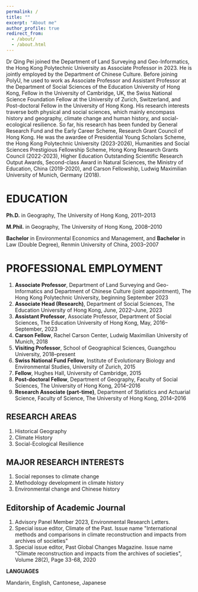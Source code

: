 ```yaml
---
permalink: /
title: ""
excerpt: "About me"
author_profile: true
redirect_from: 
  - /about/
  - /about.html
---
```


Dr Qing Pei joined the Department of Land Surveying and Geo-Informatics, the Hong Kong Polytechnic University as Associate Professor in 2023. He is jointly employed by the Department of Chinese Culture. Before joining PolyU, he used to work as Associate Professor and Assistant Professor at the Department of Social Sciences of the Education University of Hong Kong, Fellow in the University of Cambridge, UK, the Swiss National Science Foundation Fellow at the University of Zurich, Switzerland, and Post-doctoral Fellow in the University of Hong Kong. His research interests traverse both physical and social sciences, which mainly encompass history and geography, climate change and human history, and social-ecological resilience. So far, his research has been funded by General Research Fund and the Early Career Scheme, Research Grant Council of Hong Kong. He was the awardee of Presidential Young Scholars Scheme, the Hong Kong Polytechnic University (2023-2026), Humanities and Social Sciences Prestigious Fellowship Scheme, Hong Kong Research Grants Council (2022-2023), Higher Education Outstanding Scientific Research Output Awards, Second-class Award in Natural Sciences, the Ministry of Education, China (2019-2020), and Carson Fellowship, Ludwig Maximilian University of Munich, Germany (2018).

EDUCATION
======
**Ph.D.** in Geography, The University of Hong Kong, 2011–2013

**M.Phil.** in Geography, The University of Hong Kong, 2008–2010

**Bachelor** in Environmental Economics and Management, and **Bachelor** in Law (Double Degree), Renmin University of China, 2003–2007


PROFESSIONAL EMPLOYMENT
======
1. **Associate Professor**, Department of Land Surveying and Geo-Informatics and Department of Chinese Culture (joint appointment), The Hong Kong Polytechnic University, beginning September 2023
1. **Associate Head (Research)**, Department of Social Sciences, The Education University of Hong Kong, June, 2022–June, 2023
1. **Assistant Professor**, Associate Professor, Department of Social Sciences, The Education University of Hong Kong, May, 2016–September, 2023
1. **Carson Fellow**, Rachel Carson Center, Ludwig Maximilian University of Munich, 2018
1. **Visiting Professor**, School of Geographical Sciences, Guangzhou University, 2018–present 
1. **Swiss National Fund Fellow**, Institute of Evolutionary Biology and Environmental Studies, University of Zurich, 2015
1. **Fellow**, Hughes Hall, University of Cambridge, 2015
1. **Post-doctoral Fellow**, Department of Geography, Faculty of Social Sciences, The University of Hong Kong, 2014–2016
1. **Research Associate (part-time)**, Department of Statistics and Actuarial Science, Faculty of Science, The University of Hong Kong, 2014–2016 
   	

RESEARCH AREAS
------
1. Historical Geography
1. Climate History
1. Social-Ecological Resilience

MAJOR RESEARCH INTERESTS
------
1. Social reponses to climate change
1. Methodology development in climate history
1. Environmental change and Chinese history

Editorship of Academic Journal
-----
1.	Advisory Panel Member 2023, Environmental Research Letters. 
2.	Special issue editor, Climate of the Past. Issue name "International methods and comparisons in climate reconstruction and impacts from archives of societies"
3.	Special issue editor, Past Global Changes Magazine. Issue name "Climate reconstruction and impacts from the archives of societies", Volume 28(2), Page 33-68, 2020




**LANGUAGES**

Mandarin, English, Cantonese, Japanese


